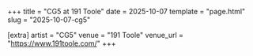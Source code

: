 +++
title = "CG5 at 191 Toole"
date = 2025-10-07
template = "page.html"
slug = "2025-10-07-cg5"

[extra]
artist = "CG5"
venue = "191 Toole"
venue_url = "https://www.191toole.com/"
+++
